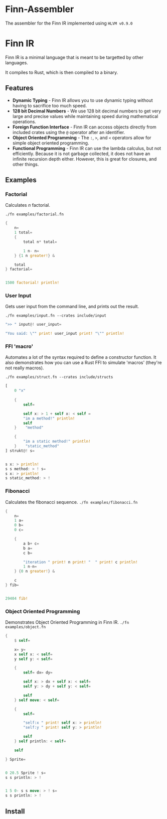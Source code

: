 # Finn-Assembler
The assembler for the Finn IR implemented using `HLVM v0.9.0`

# Finn IR

Finn IR is a minimal language that is meant to be targetted by other languages.

It compiles to Rust, which is then compiled to a binary.


## Features
* **Dynamic Typing** - Finn IR allows you to use dynamic typing without having to sacrifice too much speed.
* **128 bit Decimal Numbers** - We use 128 bit decimal numbers to get very large and precise values while maintaining speed during mathematical operations.
* **Foreign Function Interface** - Finn IR can access objects directly from included crates using the `@` operator after an identifier.
* **Object Oriented Programming** - The `:`, `>`, and `<` operators allow for simple object oriented programming.
* **Functional Programming** - Finn IR can use the lambda calculus, but not efficiently. Because it is not garbage collected, it does not have an infinite recursion depth either. However, this is great for closures, and other things.

## Examples

### Factorial

Calculates _n_ factorial.

`./fn examples/factorial.fn`

```rust
{ 
    n=
    1 total=
    {
        total n* total=

        1 n- n=
    } {1 n greater!} &

    total
} factorial=


1500 factorial! println!
```


### User Input

Gets user input from the command line, and prints out the result.

`./fn examples/input.fn --crates include/input`

```rust
">> " input@! user_input=

"You said: \"" print! user_input print! "\"" println!
```


### FFI 'macro'

Automates a lot of the syntax required to define a constructor function. It also demonstrates how you can use a Rust FFI to simulate 'macros' (they're not really macros).

`./fn examples/struct.fn --crates include/structs`

```rust
[
    0 "x"
    
    {
        self=

        self x: > 1 + self x: < self =
        "im a method!" println!
        self
    }    "method"

    {
        "im a static method!" println!
    }    "static_method"
] strukt@! s=


s x: > println!
s s method: > ! s=
s x: > println!
s static_method: > !
```


### Fibonacci

Calculates the fibonacci sequence.
`./fn examples/fibonacci.fn`

```rust
{
    n=
    1 a=
    0 b=
    0 c=

    {
        a b+ c=
        b a=
        c b=

        "iteration " print! n print! "  " print! c println!
        1 n-n=
    } {0 n greater!} &

    c
} fib=


29404 fib!
```


### Object Oriented Programming

Demonstrates Object Oriented Programming in Finn IR.
`./fn examples/object.fn`

```rust
{
    $ self=

    x= y=
    x self x: < self=
    y self y: < self=

    {
        self= dx= dy=

        self x: > dx + self x: < self=
        self y: > dy + self y: < self=

        self
    } self move: < self=

    {
        self=

        "self:x " print! self x: > println!
        "self:y " print! self y: > println!

        self
    } self println: < self=

    self

} Sprite=


0 20.5 Sprite ! s=
s s println: > !


1 5 0- s s move: > ! s=
s s println: > !
```

## Install
